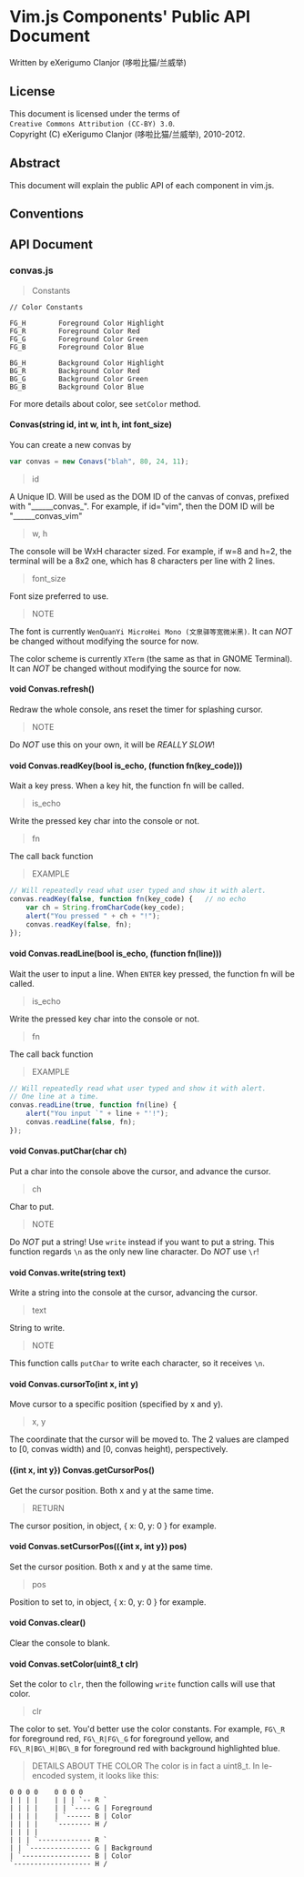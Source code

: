 # Vim.js Components' Public API Document
Written by eXerigumo Clanjor (哆啦比猫/兰威举)<br>


## License
This document is licensed under the terms of<br>
`Creative Commons Attribution (CC-BY) 3.0`.<br>
Copyright (C) eXerigumo Clanjor (哆啦比猫/兰威举), 2010-2012.


## Abstract
This document will explain the public API of each component in vim.js.


## Conventions

## API Document

### convas.js
> Constants

	// Color Constants

	FG_H		Foreground Color Highlight
	FG_R		Foreground Color Red
	FG_G		Foreground Color Green
	FG_B		Foreground Color Blue

	BG_H		Background Color Highlight
	BG_R		Background Color Red
	BG_G		Background Color Green
	BG_B		Background Color Blue

For more details about color, see `setColor` method.


#### Convas(string id, int w, int h, int font\_size)
You can create a new convas by
```javascript
var convas = new Conavs("blah", 80, 24, 11);
```


> id

A Unique ID. Will be used as the DOM ID of the canvas of convas,
prefixed with "\_\_\_\_\_\_convas\_". For example, if id="vim",
then the DOM ID will be "\_\_\_\_\_\_convas\_vim"


> w, h

The console will be WxH character sized. For example, if w=8 and h=2,
the terminal will be a 8x2 one, which has 8 characters per line with
2 lines.


> font\_size

Font size preferred to use.


> NOTE

The font is currently `WenQuanYi MicroHei Mono (文泉驿等宽微米黑)`.
It can *NOT* be changed without modifying the source for now.

The color scheme is currently `XTerm` (the same as that in GNOME Terminal).
It can *NOT* be changed without modifying the source for now.


#### void Convas.refresh()
Redraw the whole console, ans reset the timer for splashing cursor.

> NOTE

Do *NOT* use this on your own, it will be *REALLY SLOW*!


#### void Convas.readKey(bool is\_echo, (function fn(key\_code)))
Wait a key press. When a key hit, the function fn will be called.


> is_echo

Write the pressed key char into the console or not.


> fn

The call back function


> EXAMPLE

```javascript
// Will repeatedly read what user typed and show it with alert.
convas.readKey(false, function fn(key_code) {	// no echo
	var ch = String.fromCharCode(key_code);
	alert("You pressed " + ch + "!");
	convas.readKey(false, fn);
});
```


#### void Convas.readLine(bool is\_echo, (function fn(line)))
Wait the user to input a line.
When `ENTER` key pressed, the function fn will be called.


> is_echo

Write the pressed key char into the console or not.


> fn

The call back function


> EXAMPLE

```javascript
// Will repeatedly read what user typed and show it with alert.
// One line at a time.
convas.readLine(true, function fn(line) {
	alert("You input `" + line + "'!");
	convas.readLine(false, fn);
});
```


#### void Convas.putChar(char ch)
Put a char into the console above the cursor, and advance the cursor.


> ch

Char to put.


> NOTE

Do *NOT* put a string! Use `write` instead if you want to put a string.
This function regards `\n` as the only new line character. Do *NOT*
use `\r`!


#### void Convas.write(string text)
Write a string into the console at the cursor, advancing the cursor.


> text

String to write.


> NOTE

This function calls `putChar` to write each character, so it receives
`\n`.


#### void Convas.cursorTo(int x, int y)
Move cursor to a specific position (specified by x and y).


> x, y

The coordinate that the cursor will be moved to.
The 2 values are clamped to [0, convas width) and [0, convas height),
perspectively.


#### ({int x, int y}) Convas.getCursorPos()
Get the cursor position. Both x and y at the same time.


> RETURN

The cursor position, in object, { x: 0, y: 0 } for example.


#### void Convas.setCursorPos(({int x, int y}) pos)
Set the cursor position. Both x and y at the same time.

> pos

Position to set to, in object, { x: 0, y: 0 } for example.


#### void Convas.clear()
Clear the console to blank.


#### void Convas.setColor(uint8\_t clr)
Set the color to `clr`, then the following `write` function calls will use
that color.


> clr

The color to set. You'd better use the color constants. For example,
`FG\_R` for foreground red, `FG\_R|FG\_G` for foreground yellow, and
`FG\_R|BG\_H|BG\_B` for foreground red with background highlighted blue.


> DETAILS ABOUT THE COLOR
The color is in fact a uint8_t. In le-encoded system, it looks like this:

	0 0 0 0    0 0 0 0
	| | | |    | | | `-- R `
	| | | |    | | `---- G | Foreground
	| | | |    | `------ B | Color
	| | | |    `-------- H /
	| | | |
	| | | `------------- R `
	| | `--------------- G | Background
	| `----------------- B | Color
	`------------------- H /


<!-- vim: ft=markdown noet sts=0 ts=4 sw=4
-->
